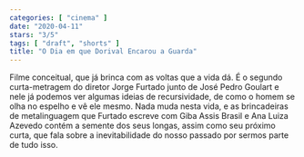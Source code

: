 ```yaml
---
categories: [ "cinema" ]
date: "2020-04-11"
stars: "3/5"
tags: [ "draft", "shorts" ]
title: "O Dia em que Dorival Encarou a Guarda"
---
```

Filme conceitual, que já brinca com as voltas que a vida dá. É o
segundo curta-metragem do diretor Jorge Furtado junto de José Pedro
Goulart e nele já podemos ver algumas ideias de recursividade, de como
o homem se olha no espelho e vê ele mesmo. Nada muda nesta vida, e as
brincadeiras de metalinguagem que Furtado escreve com Giba Assis Brasil
e Ana Luiza Azevedo contém a semente dos seus longas, assim como seu
próximo curta, que fala sobre a inevitabilidade do nosso passado por
sermos parte de tudo isso.
